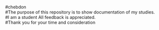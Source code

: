 #chebdon <br>
#The purpose of this repository is to show documentation of my studies. <br>
#I am a student All feedback is appreciated. <br>
#Thank you for your time and consideration <br>


<!---
Chebdon/Chebdon is a ✨ special ✨ repository because its `README.md` (this file) appears on your GitHub profile.
You can click the Preview link to take a look at your changes.
--->
